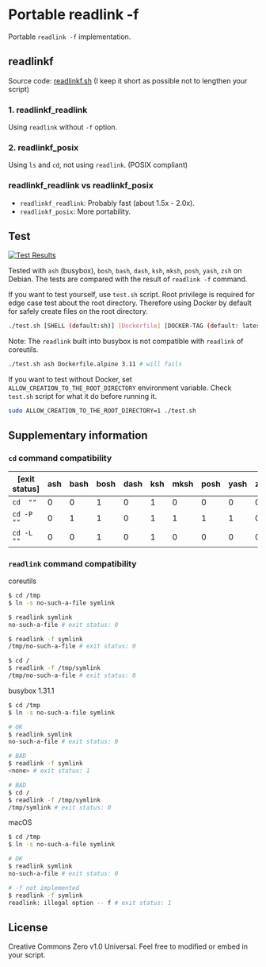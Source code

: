 # Portable readlink -f

Portable `readlink -f` implementation.

## readlinkf

Source code: [readlinkf.sh](readlinkf.sh) (I keep it short as possible not to lengthen your script)

### 1. readlinkf_readlink

Using `readlink` without `-f` option.

### 2. readlinkf_posix

Using `ls` and `cd`, not using `readlink`. (POSIX compliant)

### readlinkf_readlink vs readlinkf_posix

- `readlinkf_readlink`: Probably fast (about 1.5x - 2.0x).
- `readlinkf_posix`: More portability.

## Test

[![Test Results](https://img.shields.io/travis/ko1nksm/readlinkf/master.svg?label=Test%20results&style=for-the-badge)](https://travis-ci.org/ko1nksm/readlinkf)

Tested with `ash` (busybox), `bosh`, `bash`, `dash`, `ksh`, `mksh`, `posh`, `yash`, `zsh` on Debian.
The tests are compared with the result of `readlink -f` command.

If you want to test yourself, use `test.sh` script.
Root privilege is required for edge case test about the root directory.
Therefore using Docker by default for safely create files on the root directory.

```sh
./test.sh [SHELL (default:sh)] [Dockerfile] [DOCKER-TAG (default: latest)]
```

Note: The `readlink` built into busybox is not compatible with `readlink` of coreutils.

```sh
./test.sh ash Dockerfile.alpine 3.11 # will fails
```

If you want to test without Docker, set `ALLOW_CREATION_TO_THE_ROOT_DIRECTORY`
environment variable. Check `test.sh` script for what it do before running it.

```sh
sudo ALLOW_CREATION_TO_THE_ROOT_DIRECTORY=1 ./test.sh
```

## Supplementary information

### `cd` command compatibility

| [exit status] | ash | bash | bosh | dash | ksh | mksh | posh | yash | zsh |
| ------------- | --- | ---- | ---- | ---- | --- | ---- | ---- | ---- | --- |
| `cd  ""`      | 0   | 0    | 1    | 0    | 1   | 0    | 0    | 0    | 0   |
| `cd -P ""`    | 0   | 1    | 1    | 0    | 1   | 1    | 1    | 1    | 0   |
| `cd -L ""`    | 0   | 0    | 1    | 0    | 1   | 0    | 0    | 0    | 0   |

### `readlink` command compatibility

coreutils

```sh
$ cd /tmp
$ ln -s no-such-a-file symlink

$ readlink symlink
no-such-a-file # exit status: 0

$ readlink -f symlink
/tmp/no-such-a-file # exit status: 0

$ cd /
$ readlink -f /tmp/symlink
/tmp/no-such-a-file # exit status: 0
```

busybox 1.31.1

```sh
$ cd /tmp
$ ln -s no-such-a-file symlink

# OK
$ readlink symlink
no-such-a-file # exit status: 0

# BAD
$ readlink -f symlink
<none> # exit status: 1

# BAD
$ cd /
$ readlink -f /tmp/symlink
/tmp/symlink # exit status: 0
```

macOS

```sh
$ cd /tmp
$ ln -s no-such-a-file symlink

# OK
$ readlink symlink
no-such-a-file # exit status: 0

# -f not implemented
$ readlink -f symlink
readlink: illegal option -- f # exit status: 1
```

## License

Creative Commons Zero v1.0 Universal.
Feel free to modified or embed in your script.
